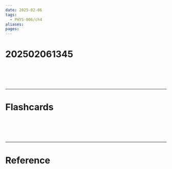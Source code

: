 ```yaml
---
date: 2025-02-06
tags:
  - PHYS-006/ch4
aliases: 
pages:
---
```

# 202502061345


# ‌
---
# Flashcards


# ‌
---
# Reference
